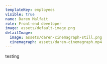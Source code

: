 ```yaml
---
templateKey: employees
visible: true
name: Daren Malfait
role: Front-end developer
image: assets/default-image.png
detailImage:
  image: assets/daren-cinemagraph-still.png
  cinemagraph: assets/daren-cinemagraph.mp4
---
```

testing